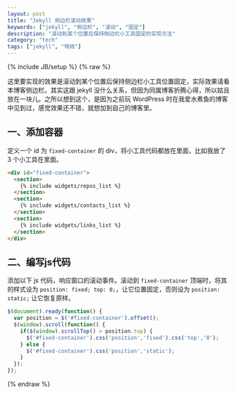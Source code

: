 ```yaml
---
layout: post
title: "Jekyll 侧边栏滚动效果"
keywords: ["jekyll", "侧边栏", "滚动", "固定"]
description: "滚动到某个位置后保持侧边栏小工具固定的实现方法"
category: "tech"
tags: ["jekyll", "特效"]
---
```

{% include JB/setup %}
{% raw %}

这里要实现的效果是滚动到某个位置后保持侧边栏小工具位置固定，实际效果请看本博客侧边栏。其实这跟 jekyll 没什么关系，但因为同属博客折腾心得，所以姑且放在一块儿。之所以想到这个，是因为之前玩 WordPress 时在我爱水煮鱼的博客中见到过，感觉效果还不错，就想加到自己的博客里。

## 一、添加容器

定义一个 id 为 `fixed-container` 的 div，将小工具代码都放在里面，比如我放了 3 个小工具在里面。

```html
<div id="fixed-container">
  <section>
    {% include widgets/repos_list %}
  </section>
  <section>
    {% include widgets/contacts_list %}
  </section>
  <section>
    {% include widgets/links_list %}
  </section>
</div>
```

## 二、编写js代码

添加以下 js 代码，响应窗口的滚动事件。滚动到 `fixed-container` 顶端时，将其的样式设为 `position: fixed; top: 0;`，让它位置固定，否则设为 `position: static;` 让它恢复原样。

```javascript
$(document).ready(function() {
  var position = $('#fixed-container').offset();
  $(window).scroll(function() {
    if($(window).scrollTop() > position.top) {
      $('#fixed-container').css('position','fixed').css('top','0');
    } else {
      $('#fixed-container').css('position','static');
    }
  });
});
```

{% endraw %}
